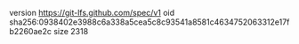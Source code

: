 version https://git-lfs.github.com/spec/v1
oid sha256:0938402e3988c6a338a5cea5c8c93541a8581c4634752063312e17fb2260ae2c
size 2318
